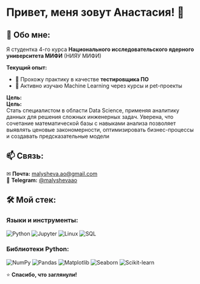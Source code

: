 # Привет, меня зовут Анастасия! 👋

## 🚀 Обо мне:
Я студентка 4-го курса **Национального исследовательского ядерного университета МИФИ** (НИЯУ МИФИ)

**Текущий опыт:**
- 🧪 Прохожу практику в качестве **тестировщика ПО**
- 🤖 Активно изучаю Machine Learning через курсы и pet-проекты

**Цель:**  
**Цель:**  
Стать специалистом в области Data Science, применяя аналитику данных для решения сложных инженерных задач. Уверена, что сочетание математической базы с навыками анализа позволяет выявлять ценовые закономерности, оптимизировать бизнес-процессы и создавать предсказательные модели

## 📫 Связь:
✉ **Почта:** [malysheva.ao@gmail.com](mailto:malysheva.ao@gmail.com)  
💬 **Telegram:** [@malyshevaao](https://t.me/malyshevaao) 

## 🛠️ Мой стек:

### Языки и инструменты:  
![Python](https://img.shields.io/badge/Python-3776AB?style=flat&logo=python&logoColor=white)
![Jupyter](https://img.shields.io/badge/Jupyter-F37626?style=flat&logo=jupyter&logoColor=white)
![Linux](https://img.shields.io/badge/Linux-FCC624?style=flat&logo=linux&logoColor=black)
![SQL](https://img.shields.io/badge/SQL-4479A1?style=flat&logo=postgresql&logoColor=white)

### Библиотеки Python:  
![NumPy](https://img.shields.io/badge/NumPy-013243?style=flat&logo=numpy&logoColor=white)
![Pandas](https://img.shields.io/badge/Pandas-150458?style=flat&logo=pandas&logoColor=white)
![Matplotlib](https://img.shields.io/badge/Matplotlib-11557C?style=flat&logo=matplotlib&logoColor=white)
![Seaborn](https://img.shields.io/badge/Seaborn-3A8FB7?style=flat)
![Scikit-learn](https://img.shields.io/badge/scikit--learn-F7931E?style=flat&logo=scikit-learn&logoColor=white)

⭐ **Спасибо, что заглянули!**  
